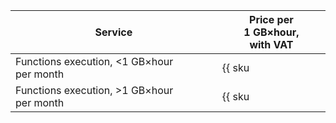 | Service | Price per 1 GB×hour, <br>with VAT |
| ----- | ----- |
| Functions execution, <1 GB×hour per month | {{ sku|KZT|serverless.functions.compute.v1|string }} |
| Functions execution, >1 GB×hour per month | {{ sku|KZT|serverless.functions.compute.v1|pricingRate.10|string }} |
